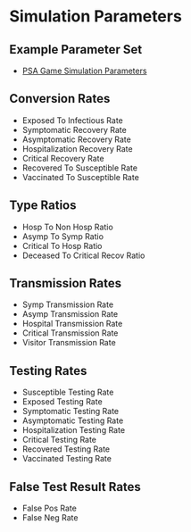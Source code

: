 # Simulation Parameters

## Example Parameter Set
- [PSA Game Simulation Parameters](/main/json/parameters/SeirModelParams_PsaGame_2022-09-06-1049.json)

## Conversion Rates
- Exposed To Infectious Rate 
- Symptomatic Recovery Rate 
- Asymptomatic Recovery Rate 
- Hospitalization Recovery Rate 
- Critical Recovery Rate 
- Recovered To Susceptible Rate 
- Vaccinated To Susceptible Rate

## Type Ratios
- Hosp To Non Hosp Ratio 
- Asymp To Symp Ratio 
- Critical To Hosp Ratio 
- Deceased To Critical Recov Ratio 

## Transmission Rates
- Symp Transmission Rate 
- Asymp Transmission Rate 
- Hospital Transmission Rate 
- Critical Transmission Rate 
- Visitor Transmission Rate 

## Testing Rates
- Susceptible Testing Rate 
- Exposed Testing Rate 
- Symptomatic Testing Rate 
- Asymptomatic Testing Rate 
- Hospitalization Testing Rate 
- Critical Testing Rate 
- Recovered Testing Rate 
- Vaccinated Testing Rate 

## False Test Result Rates
- False Pos Rate 
- False Neg Rate 
